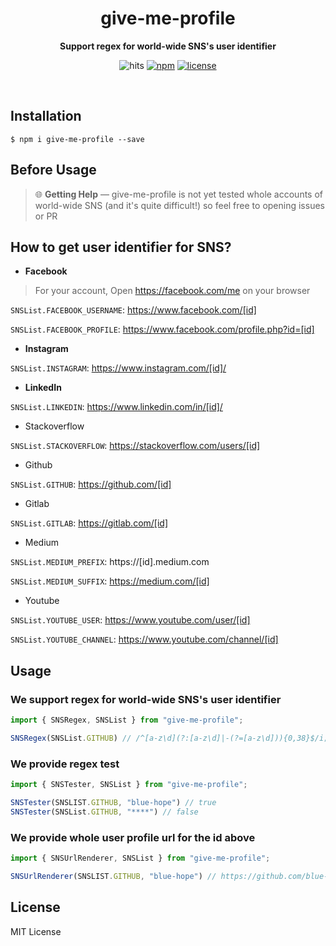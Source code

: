 <div align="center">
    <h1>give-me-profile</h1>
    <p>
        <b> Support regex for world-wide SNS's user identifier </b>
    </p>
    <p>
        <img src="https://hits.seeyoufarm.com/api/count/incr/badge.svg?url=https%3A%2F%2Fgithub.com%2Fblue-hope%2Fgive-me-profile&count_bg=%2379C83D&title_bg=%23555555&icon=&icon_color=%23E7E7E7&title=hits&edge_flat=false" alt="hits">
        <a href="https://www.npmjs.com/package/give-me-profile"><img src="https://img.shields.io/npm/v/give-me-profile.svg" alt="npm"></a>
        <a href="LICENSE"><img src="https://img.shields.io/github/license/blue-hope/give-me-profile" alt="license"></a>
    </p>
    <br/>
</div>

## Installation
```shell
$ npm i give-me-profile --save
```

## Before Usage
> 🌐 **Getting Help** — give-me-profile is not yet tested whole accounts of world-wide SNS
> (and it's quite difficult!) so feel
> free to opening issues or PR

## How to get user identifier for SNS?
* **Facebook**
> For your account, Open https://facebook.com/me on your browser

`SNSList.FACEBOOK_USERNAME`: https://www.facebook.com/[id]

`SNSList.FACEBOOK_PROFILE`: https://www.facebook.com/profile.php?id=[id]

* **Instagram**

`SNSList.INSTAGRAM`: https://www.instagram.com/[id]/

* **LinkedIn**

`SNSList.LINKEDIN`: https://www.linkedin.com/in/[id]/

* Stackoverflow

`SNSList.STACKOVERFLOW`: https://stackoverflow.com/users/[id]

* Github

`SNSList.GITHUB`: https://github.com/[id]

* Gitlab

`SNSList.GITLAB`: https://gitlab.com/[id]

* Medium

`SNSList.MEDIUM_PREFIX`: https://[id].medium.com

`SNSList.MEDIUM_SUFFIX`: https://medium.com/[id]

* Youtube

`SNSList.YOUTUBE_USER`: https://www.youtube.com/user/[id]

`SNSList.YOUTUBE_CHANNEL`: https://www.youtube.com/channel/[id]
## Usage
### We support regex for world-wide SNS's user identifier
```js
import { SNSRegex, SNSList } from "give-me-profile";

SNSRegex(SNSList.GITHUB) // /^[a-z\d](?:[a-z\d]|-(?=[a-z\d])){0,38}$/i;
```

### We provide regex test
```js
import { SNSTester, SNSList } from "give-me-profile";

SNSTester(SNSLIST.GITHUB, "blue-hope") // true
SNSTester(SNSList.GITHUB, "****") // false
```

### We provide whole user profile url for the id above
```js
import { SNSUrlRenderer, SNSList } from "give-me-profile";

SNSUrlRenderer(SNSLIST.GITHUB, "blue-hope") // https://github.com/blue-hope
```

## License
MIT License
